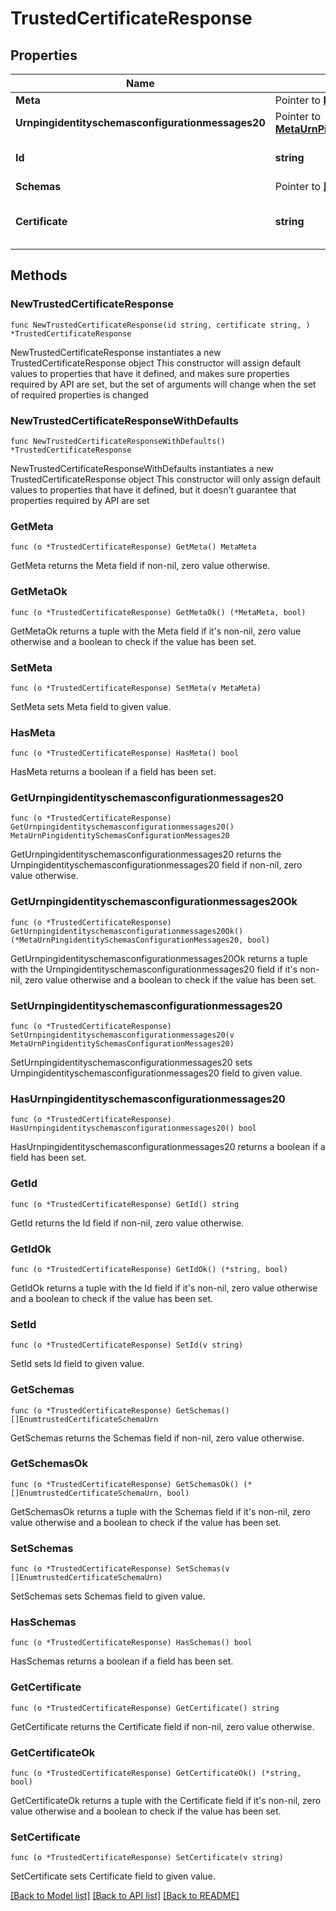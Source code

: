 # TrustedCertificateResponse

## Properties

Name | Type | Description | Notes
------------ | ------------- | ------------- | -------------
**Meta** | Pointer to [**MetaMeta**](MetaMeta.md) |  | [optional] 
**Urnpingidentityschemasconfigurationmessages20** | Pointer to [**MetaUrnPingidentitySchemasConfigurationMessages20**](MetaUrnPingidentitySchemasConfigurationMessages20.md) |  | [optional] 
**Id** | **string** | Name of the Trusted Certificate | 
**Schemas** | Pointer to [**[]EnumtrustedCertificateSchemaUrn**](EnumtrustedCertificateSchemaUrn.md) |  | [optional] 
**Certificate** | **string** | The PEM-encoded X.509v3 certificate. | 

## Methods

### NewTrustedCertificateResponse

`func NewTrustedCertificateResponse(id string, certificate string, ) *TrustedCertificateResponse`

NewTrustedCertificateResponse instantiates a new TrustedCertificateResponse object
This constructor will assign default values to properties that have it defined,
and makes sure properties required by API are set, but the set of arguments
will change when the set of required properties is changed

### NewTrustedCertificateResponseWithDefaults

`func NewTrustedCertificateResponseWithDefaults() *TrustedCertificateResponse`

NewTrustedCertificateResponseWithDefaults instantiates a new TrustedCertificateResponse object
This constructor will only assign default values to properties that have it defined,
but it doesn't guarantee that properties required by API are set

### GetMeta

`func (o *TrustedCertificateResponse) GetMeta() MetaMeta`

GetMeta returns the Meta field if non-nil, zero value otherwise.

### GetMetaOk

`func (o *TrustedCertificateResponse) GetMetaOk() (*MetaMeta, bool)`

GetMetaOk returns a tuple with the Meta field if it's non-nil, zero value otherwise
and a boolean to check if the value has been set.

### SetMeta

`func (o *TrustedCertificateResponse) SetMeta(v MetaMeta)`

SetMeta sets Meta field to given value.

### HasMeta

`func (o *TrustedCertificateResponse) HasMeta() bool`

HasMeta returns a boolean if a field has been set.

### GetUrnpingidentityschemasconfigurationmessages20

`func (o *TrustedCertificateResponse) GetUrnpingidentityschemasconfigurationmessages20() MetaUrnPingidentitySchemasConfigurationMessages20`

GetUrnpingidentityschemasconfigurationmessages20 returns the Urnpingidentityschemasconfigurationmessages20 field if non-nil, zero value otherwise.

### GetUrnpingidentityschemasconfigurationmessages20Ok

`func (o *TrustedCertificateResponse) GetUrnpingidentityschemasconfigurationmessages20Ok() (*MetaUrnPingidentitySchemasConfigurationMessages20, bool)`

GetUrnpingidentityschemasconfigurationmessages20Ok returns a tuple with the Urnpingidentityschemasconfigurationmessages20 field if it's non-nil, zero value otherwise
and a boolean to check if the value has been set.

### SetUrnpingidentityschemasconfigurationmessages20

`func (o *TrustedCertificateResponse) SetUrnpingidentityschemasconfigurationmessages20(v MetaUrnPingidentitySchemasConfigurationMessages20)`

SetUrnpingidentityschemasconfigurationmessages20 sets Urnpingidentityschemasconfigurationmessages20 field to given value.

### HasUrnpingidentityschemasconfigurationmessages20

`func (o *TrustedCertificateResponse) HasUrnpingidentityschemasconfigurationmessages20() bool`

HasUrnpingidentityschemasconfigurationmessages20 returns a boolean if a field has been set.

### GetId

`func (o *TrustedCertificateResponse) GetId() string`

GetId returns the Id field if non-nil, zero value otherwise.

### GetIdOk

`func (o *TrustedCertificateResponse) GetIdOk() (*string, bool)`

GetIdOk returns a tuple with the Id field if it's non-nil, zero value otherwise
and a boolean to check if the value has been set.

### SetId

`func (o *TrustedCertificateResponse) SetId(v string)`

SetId sets Id field to given value.


### GetSchemas

`func (o *TrustedCertificateResponse) GetSchemas() []EnumtrustedCertificateSchemaUrn`

GetSchemas returns the Schemas field if non-nil, zero value otherwise.

### GetSchemasOk

`func (o *TrustedCertificateResponse) GetSchemasOk() (*[]EnumtrustedCertificateSchemaUrn, bool)`

GetSchemasOk returns a tuple with the Schemas field if it's non-nil, zero value otherwise
and a boolean to check if the value has been set.

### SetSchemas

`func (o *TrustedCertificateResponse) SetSchemas(v []EnumtrustedCertificateSchemaUrn)`

SetSchemas sets Schemas field to given value.

### HasSchemas

`func (o *TrustedCertificateResponse) HasSchemas() bool`

HasSchemas returns a boolean if a field has been set.

### GetCertificate

`func (o *TrustedCertificateResponse) GetCertificate() string`

GetCertificate returns the Certificate field if non-nil, zero value otherwise.

### GetCertificateOk

`func (o *TrustedCertificateResponse) GetCertificateOk() (*string, bool)`

GetCertificateOk returns a tuple with the Certificate field if it's non-nil, zero value otherwise
and a boolean to check if the value has been set.

### SetCertificate

`func (o *TrustedCertificateResponse) SetCertificate(v string)`

SetCertificate sets Certificate field to given value.



[[Back to Model list]](../README.md#documentation-for-models) [[Back to API list]](../README.md#documentation-for-api-endpoints) [[Back to README]](../README.md)


